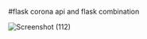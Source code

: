  #flask corona api and flask combination
 
 ![Screenshot (112)](https://user-images.githubusercontent.com/84217740/120996213-da3e9d80-c7a5-11eb-99bd-bd8aa616e095.png)

